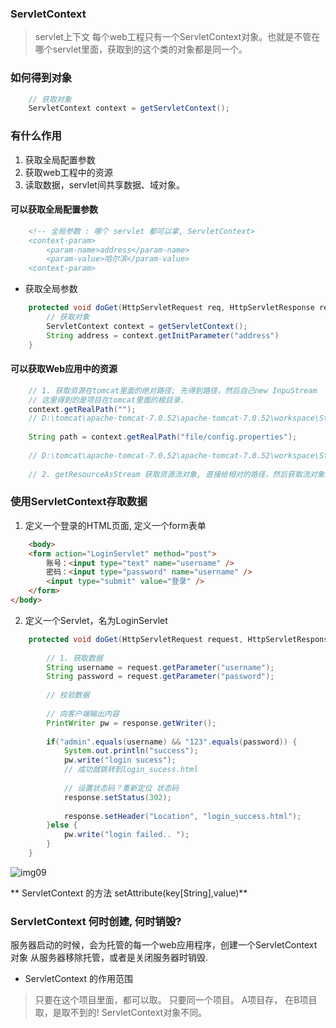 ### ServletContext

>servlet上下文
>每个web工程只有一个ServletContext对象。也就是不管在哪个servlet里面，获取到的这个类的对象都是同一个。
>

### 如何得到对象

```java
	// 获取对象
	ServletContext context = getServletContext();
```

### 有什么作用

1. 获取全局配置参数
2. 获取web工程中的资源
3. 读取数据，servlet间共享数据、域对象。

#### 可以获取全局配置参数

```xml
	<!-- 全局参数 : 哪个 servlet 都可以拿, ServletContext>
	<context-param>
		<param-name>address</param-name>
		<param-value>哈尔滨</param-value>
	<context-param>
```

* 获取全局参数

```java
	protected void doGet(HttpServletRequest req, HttpServletResponse resp){
		// 获取对象
		ServletContext context = getServletContext();
		String address = context.getInitParameter("address")
	}
```

####  可以获取Web应用中的资源

```java
	// 1. 获取资源在tomcat里面的绝对路径; 先得到路径，然后自己new InpuStream
	// 这里得到的是项目在tomcat里面的根目录.
	context.getRealPath("");
	// D:\tomcat\apache-tomcat-7.0.52\apache-tomcat-7.0.52\workspace\StudyJ2EE\
	
	String path = context.getRealPath("file/config.properties");
	
	// D:\tomcat\apache-tomcat-7.0.52\apache-tomcat-7.0.52\workspace\StudyJ2EE\file\config.properties
	
	// 2. getResourceAsStream 获取资源流对象, 直接给相对的路径，然后获取流对象。
```

### 使用ServletContext存取数据

1. 定义一个登录的HTML页面, 定义一个form表单

```HTML
	<body>
	<form action="LoginServlet" method="post">
		账号：<input type="text" name="username" />
		密码：<input type="password" name="username" />
		<input type="submit" value="登录" />
	</form>
</body>
```

2. 定义一个Servlet，名为LoginServlet

```java
	protected void doGet(HttpServletRequest request, HttpServletResponse response) throws ServletException, IOException {
		
		// 1. 获取数据
		String username = request.getParameter("username");
		String password = request.getParameter("password");
		
		// 校验数据
		
		// 向客户端输出内容
		PrintWriter pw = response.getWriter();
		
		if("admin".equals(username) && "123".equals(password)) {
			System.out.println("success");
			pw.write("login sucess");
			// 成功就跳转到login_sucess.html
			
			// 设置状态码？重新定位 状态码
			response.setStatus(302);
			
			response.setHeader("Location", "login_success.html");
		}else {
			pw.write("login failed.. ");
		}
	}
```

![img09](\resource\img09.png)

** ServletContext 的方法 setAttribute(key[String],value)**

### ServletContext 何时创建, 何时销毁?

服务器启动的时候，会为托管的每一个web应用程序，创建一个ServletContext对象
从服务器移除托管，或者是关闭服务器时销毁.

* ServletContext 的作用范围

>只要在这个项目里面，都可以取。 只要同一个项目。 A项目存， 在B项目取，是取不到的! ServletContext对象不同。
>
